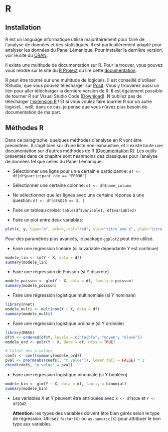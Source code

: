 # R

## Installation

R est un language informatique utilisé majoritairement pour faire de l'analyse de données et des statistiques. Il est particulièrement adapté pour analyser les données du Panel Lémanique. Pour installer la dernière version, voir le site du [CRAN](https://cran.r-project.org/).

Il existe une multitude de documentation sur R. Pour la trouver, vous pouvez vous rendre sur le site du [R Project](https://www.r-project.org/) ou lire cette [documentation](https://cran.r-project.org/doc/manuals/r-release/R-intro.pdf).

R peut être tourné sur une multitude de logiciels. Il est conseillé d'utiliser RStudio, que vous pouvez télécharger sur [Posit](https://posit.co/download/rstudio-desktop/). Vous y trouverez aussi un lien pour aller télécharger la dernière version de R. Il est également possible de tourner R sur Visual Studio Code ([Download](https://code.visualstudio.com/download)). N'oubliez pas de télécharger [l'extension R](https://code.visualstudio.com/docs/languages/r) ! Et si vous voulez faire tourner R sur un autre logiciel... well, dans ce cas, je pense que vous n'avez plus besoin de documentation de ma part.

## Méthodes R

Dans ce paragraphe, quelques méthodes d’analyse en R vont être présentées. Il s’agit bien sûr d’une liste non-exhaustive, et il existe toute une documentation sur d’autres méthodes de R ([Documentation R](https://www.r-project.org/other-docs.html)). Les outils présentés dans ce chapitre sont néanmoins des classiques pour l’analyse de données tel que celles du Panel Lémanique.

-   Sélectionner une ligne pour un·e certain·e participant·e: `df <- df[df$participant_cde == "FR036"]`

-   Sélectionner une certaine colonne: `df <- df$name_column`

-   Ne sélectionner que les lignes avec une certaine réponse à une question: `df <- df[df$Q29 == 3, ]`

-   Faire un tableau croisé: `table(df$variable1, df$variable2)`

-   Faire un plot entre deux variables:

``` r
plot(x, y, type="b", pch=4, col="red", xlab="titre axe X", ylab="titre axe Y", main="titre graphique")
```
Pour des paramètres plus avancés, le package `ggplot2` peut être utilisé.


-   Faire une régression linéaire (si la variable dépendante Y est continue)

``` r
modele_lin <- lm(Y ~ X, data = df)
summary(modele_lin)
```

-   Faire une régression de Poisson (si Y discrète)

``` r
modele_poisson <- glm(Y ~ X, data = df, family = poisson)
summary(modele_poisson)
```

-   Faire une régression logistique multinomiale (si Y nominale)

``` r
library(nnet)
modele_multi <- multinom(Y ~ X, data = df)
summary(modele_multi)
```

-   Faire une régression logistique ordinale (si Y ordinale)

``` r
library(MASS)
df$Y <- ordered(df$Y, levels = c("faible", "moyen", "élevé"))
modele_ord <- polr(Y ~ X, data = df, Hess = TRUE)

# Calcul des p-values
coefs <- coef(summary(modele_ord))
pval <- pnorm(abs(coefs[, "t value"]), lower.tail = FALSE) * 2
cbind(coefs, "p value" = pval)
```

-   Faire une régression logistique binomiale (si Y booléen)

``` r
modele_bin <- glm(Y ~ X, data = df, family = binomial)
summary(modele_bin)
```

-   Les variables X et Y peuvent être attribuées avec `X <- df$Q36` et `Y <- df$Q42`.

    **Attention:** les types des variables doivent être bien gérés selon le type de régression. Utilisez `factor(X)` ou `as.numeric(X)` pour attribuer le bon type aux variables.
